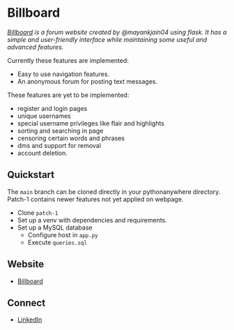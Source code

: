 # Billboard

*[Billboard](https://billboard.pythonanywhere.com) is a forum website created by @mayankjain04 using flask. It has a simple and user-friendly interface while maintaining some useful and advanced features.*

Currently these features are implemented:
* Easy to use navigation features.
* An anonymous forum for posting text messages.

These features are yet to be implemented:
* register and login pages
* unique usernames
* special username privileges like flair and highlights
* sorting and searching in page
* censoring certain words and phrases
* dms and support for removal
* account deletion.

## Quickstart
The `main` branch can be cloned directly in your pythonanywhere directory. Patch-1 contains newer features not yet applied on webpage.
* Clone `patch-1`
* Set up a venv with dependencies and requirements.
* Set up a MySQL database
   * Configure host in `app.py`
   * Execute `queries.sql`

## Website
* [Billboard](https://billboard.pythonanywhere.com)

## Connect
* [LinkedIn](https://www.linkedin.com/in/mayank-jain-395bb3295?utm_source=share&utm_campaign=share_via&utm_content=profile&utm_medium=android_app)

 